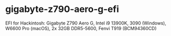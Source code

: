 # gigabyte-z790-aero-g-efi
EFI for Hackintosh: Gigabyte Z790 Aero G, Intel i9 13900K, 3090 (Windows), W6600 Pro (macOS), 2x 32GB DDR5-5600, Fenvi T919 (BCM94360CD)
